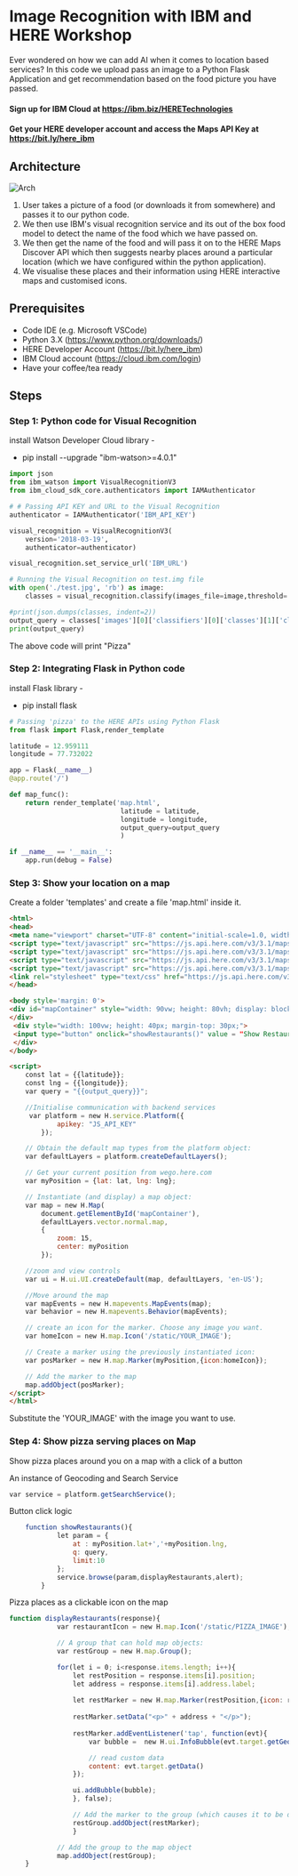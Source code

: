 # Image Recognition with IBM and HERE Workshop

Ever wondered on how we can add AI when it comes to location based services? In this code we upload pass an image to a Python Flask Application and get recommendation based on the food picture you have passed.

#### Sign up for IBM Cloud at https://ibm.biz/HERETechnologies
#### Get your HERE developer account and access the Maps API Key at https://bit.ly/here_ibm

## Architecture

![Arch](/images/AI_Location_Sol_Arch.png)

1. User takes a picture of a food (or downloads it from somewhere) and passes it to our python code.
2. We then use IBM's visual recognition service and its out of the box food model to detect the name of the food which we have passed on.
3. We then get the name of the food and will pass it on to the HERE Maps Discover API which then suggests nearby places around a particular location (which we have configured within the python application).
4. We visualise these places and their information using HERE interactive maps and customised icons.


## Prerequisites

- Code IDE (e.g. Microsoft VSCode)
- Python 3.X (https://www.python.org/downloads/)
- HERE Developer Account (https://bit.ly/here_ibm)
- IBM Cloud account (https://cloud.ibm.com/login)
- Have your coffee/tea ready

## Steps

### Step 1: Python code for Visual Recognition

install Watson Developer Cloud library -
- pip install --upgrade "ibm-watson>=4.0.1"

```python
import json
from ibm_watson import VisualRecognitionV3
from ibm_cloud_sdk_core.authenticators import IAMAuthenticator

# # Passing API KEY and URL to the Visual Recognition
authenticator = IAMAuthenticator('IBM_API_KEY')

visual_recognition = VisualRecognitionV3(
    version='2018-03-19',
    authenticator=authenticator)

visual_recognition.set_service_url('IBM_URL') 

# Running the Visual Recognition on test.img file
with open('./test.jpg', 'rb') as image: 
    classes = visual_recognition.classify(images_file=image,threshold='0.6',classifier_ids='food').get_result()

#print(json.dumps(classes, indent=2))	
output_query = classes['images'][0]['classifiers'][0]['classes'][1]['class']
print(output_query)  
```
The above code will print "Pizza"

### Step 2: Integrating Flask in Python code

install Flask library -
- pip install flask

```python
# Passing 'pizza' to the HERE APIs using Python Flask
from flask import Flask,render_template

latitude = 12.959111
longitude = 77.732022

app = Flask(__name__)
@app.route('/')

def map_func():
	return render_template('map.html',
                            latitude = latitude,
                            longitude = longitude,
                            output_query=output_query
                            )

if __name__ == '__main__':
	app.run(debug = False)
```

### Step 3: Show your location on a map

Create a folder 'templates' and create a file 'map.html' inside it.

```html
<html>   
<head>   
<meta name="viewport" charset="UTF-8" content="initial-scale=1.0, width=device-width" />
<script type="text/javascript" src="https://js.api.here.com/v3/3.1/mapsjs-core.js"></script> 
<script type="text/javascript" src="https://js.api.here.com/v3/3.1/mapsjs-service.js"></script> 
<script type="text/javascript" src="https://js.api.here.com/v3/3.1/mapsjs-ui.js"></script> 
<script type="text/javascript" src="https://js.api.here.com/v3/3.1/mapsjs-mapevents.js"></script> 
<link rel="stylesheet" type="text/css" href="https://js.api.here.com/v3/3.1/mapsjs-ui.css"/> 
</head> 

<body style='margin: 0'> 
<div id="mapContainer" style="width: 90vw; height: 80vh; display: block; margin: 0 auto; border: solid 2px black; margin-top: 10px;" >
</div> 
 <div style="width: 100vw; height: 40px; margin-top: 30px;"> 
 <input type="button" onclick="showRestaurants()" value = "Show Restaurants" style="width: 200px; height: 30px; border: 2px solid black; display: block; margin: 0 auto; margin-top: 20px;"> 
 </div>
</body> 

<script>    
    const lat = {{latitude}}; 
    const lng = {{longitude}}; 
    var query = "{{output_query}}"; 

    //Initialise communication with backend services 
     var platform = new H.service.Platform({ 
            apikey: "JS_API_KEY"    
        }); 

    // Obtain the default map types from the platform object: 
    var defaultLayers = platform.createDefaultLayers(); 

    // Get your current position from wego.here.com 
    var myPosition = {lat: lat, lng: lng}; 

    // Instantiate (and display) a map object: 
    var map = new H.Map( 
        document.getElementById('mapContainer'), 
        defaultLayers.vector.normal.map, 
        { 
            zoom: 15, 
            center: myPosition 
        }); 

    //zoom and view controls 
    var ui = H.ui.UI.createDefault(map, defaultLayers, 'en-US'); 

    //Move around the map 
    var mapEvents = new H.mapevents.MapEvents(map); 
    var behavior = new H.mapevents.Behavior(mapEvents); 

    // create an icon for the marker. Choose any image you want. 
    var homeIcon = new H.map.Icon('/static/YOUR_IMAGE');  

    // Create a marker using the previously instantiated icon: 
    var posMarker = new H.map.Marker(myPosition,{icon:homeIcon}); 

    // Add the marker to the map  
    map.addObject(posMarker);    
</script>
</html>
```
Substitute the 'YOUR_IMAGE' with the image you want to use.

### Step 4: Show pizza serving places on Map

Show pizza places around you on a map with a click of a button

An instance of Geocoding and Search Service

```javascript
var service = platform.getSearchService();
```

Button click logic

```javascript
    function showRestaurants(){ 
            let param = { 
                at : myPosition.lat+','+myPosition.lng, 
                q: query, 
                limit:10 
            };  
            service.browse(param,displayRestaurants,alert); 
        } 
```

Pizza places as a clickable icon on the map

```javascript
function displayRestaurants(response){ 
            var restaurantIcon = new H.map.Icon('/static/PIZZA_IMAGE'); 

            // A group that can hold map objects: 
            var restGroup = new H.map.Group(); 

            for(let i = 0; i<response.items.length; i++){ 
                let restPosition = response.items[i].position; 
                let address = response.items[i].address.label; 
                 
                let restMarker = new H.map.Marker(restPosition,{icon: restaurantIcon} ); 
                 
                restMarker.setData("<p>" + address + "</p>"); 
                 
                restMarker.addEventListener('tap', function(evt){ 
                    var bubble =  new H.ui.InfoBubble(evt.target.getGeometry(), { 

                    // read custom data 
                    content: evt.target.getData() 
                }); 

                ui.addBubble(bubble); 
                }, false); 

                // Add the marker to the group (which causes it to be displayed on the map) 
                restGroup.addObject(restMarker); 
                } 

            // Add the group to the map object 
            map.addObject(restGroup); 
    }
```
